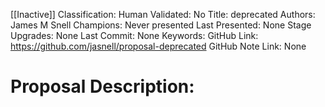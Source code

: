 [[Inactive]]
Classification:
Human Validated: No
Title: deprecated
Authors: James M Snell
Champions: Never presented
Last Presented: None
Stage Upgrades: 
None
Last Commit: None
Keywords: 
GitHub Link: https://github.com/jasnell/proposal-deprecated
GitHub Note Link: None

# Proposal Description:
